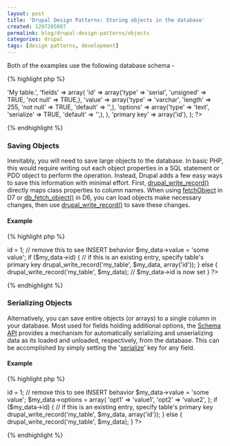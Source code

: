 ```yaml
---
layout: post
title: 'Drupal Design Patterns: Storing objects in the database'
created: 1297285007
permalink: blog/drupal-design-patterns/objects
categories: drupal
tags: [design patterns, development]
---
```

Both of the examples use the following database schema -

{% highlight php %}
<?php
  // use the following table schema
  $schema['my_table'] = array(
    'description' => 'My table.',
    'fields' => array(
      'id' => array('type' => 'serial', 'unsigned' => TRUE, 'not null' => TRUE,),
      'value' => array('type' => 'varchar', 'length' => 255, 'not null' => TRUE, 'default' => '',),
      'options' => array('type' => 'text', 'serialize' => TRUE, 'default' => '',),
    ),
    'primary key' => array('id'),
  );
?>
{% endhighlight %}

### Saving Objects ###

Inevitably, you will need to save large objects to the database. In basic PHP, this would require writing out each object properties in a SQL statement or PDO object to perform the operation. Instead, Drupal adds a few easy ways to save this information with minimal effort. First,   [drupal\_write\_record()](http://api.drupal.org/api/drupal/includes--common.inc/function/drupal_write_record/7) directly maps class properties to column names. When using [fetchObject](http://api.drupal.org/api/drupal/includes--database--database.inc/function/DatabaseStatementEmpty%3A%3AfetchObject/7 "DatabaseStatementEmpty::fetchObject") in D7 or [db\_fetch\_object()](http://api.drupal.org/api/drupal/includes--database.mysqli.inc/function/db_fetch_object/6) in D6, you can load objects make necessary changes, then use [drupal\_write\_record()](http://api.drupal.org/api/drupal/includes--common.inc/function/drupal_write_record/7) to save these changes.

#### Example ####

{% highlight php %}
<?php
  $my_data = new stdClass();
  $my_data->id = 1;    // remove this to see INSERT behavior
  $my_data->value = 'some value';

  if ($my_data->id) {
    // if this is an existing entry, specify table's primary key
    drupal_write_record('my_table', $my_data, array('id'));
  }
  else {
    drupal_write_record('my_table', $my_data); // $my_data->id is now set
  }
?>
{% endhighlight %}

### Serializing Objects ###

Alternatively, you can save entire objects (or arrays) to a single column in your database. Most used for fields holding additional options, the [Schema API](http://api.drupal.org/api/drupal/includes--database--schema.inc/group/schemaapi/7) provides a mechanism for automatically serializing and unserializing data as its loaded and unloaded, respectively, from the database. This can be accomplished by simply setting the '[serialize](http://api.drupal.org/api/drupal/includes--database--schema.inc/group/schemaapi/7 "Schema API")' key for any field.

#### Example ####

{% highlight php %}
<?php
  $my_data = new stdClass();
  $my_data->id = 1;    // remove this to see INSERT behavior
  $my_data->value = 'some value';
  $my_data->options = array(
    'opt1' => 'value1',
    'opt2' => 'value2',
  );

  if ($my_data->id) {
    // if this is an existing entry, specify table's primary key
    drupal_write_record('my_table', $my_data, array('id'));
  }
  else {
    drupal_write_record('my_table', $my_data);
  }
?>
{% endhighlight %}
